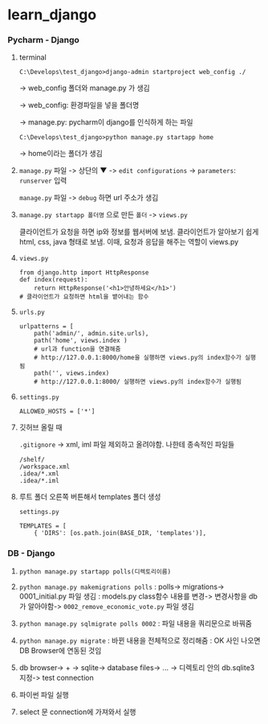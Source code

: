 # learn_django

### Pycharm - Django

1. terminal 

   `C:\Develops\test_django>django-admin startproject web_config ./` 

   -> web_config 폴더와  manage.py 가 생김

   -> web_config: 환경파일을 넣을 폴더명 

    -> manage.py: pycharm이 django를 인식하게 하는 파일

   

    `
   C:\Develops\test_django>python manage.py startapp home `

   -> home이라는 폴더가 생김

   

2. `manage.py` 파일 -> 상단의 ▼ -> `edit configurations`  -> `parameters`: `runserver` 입력

   `manage.py`  파일 ->  `debug` 하면  url 주소가 생김

   

3. `manage.py startapp 폴더명` 으로 만든 `폴더` ->  `views.py` 

   클라이언트가 요청을 하면 ip와 정보를 웹서버에 보냄. 클라이언트가 알아보기 쉽게 html, css, java 형태로 보냄. 이때, 요청과 응답을 해주는 역할이 views.py

4. `views.py`

   ```
   from django.http import HttpResponse
   def index(request):
       return HttpResponse('<h1>안녕하세요</h1>')
   # 클라이언트가 요청하면 html을 뱉어내는 함수
   ```

5. `urls.py` 

   ```
   urlpatterns = [
       path('admin/', admin.site.urls),
       path('home', views.index )
       # url과 function을 연결해줌
       # http://127.0.0.1:8000/home을 실행하면 views.py의 index함수가 실행됨
       path('', views.index)
       # http://127.0.0.1:8000/ 실행하면 views.py의 index함수가 실행됨
   ```

6. `settings.py` 

   ```
   ALLOWED_HOSTS = ['*']
   ```

7. 깃허브 올릴 때 

   `.gitignore` -> xml, iml 파일 제외하고 올려야함. 나한테 종속적인 파일들

   ```
   /shelf/
   /workspace.xml
   .idea/*.xml
   .idea/*.iml
   ```

8. 루트 폴더 오른쪽 버튼해서 templates 폴더 생성

   `settings.py`

   ```
   TEMPLATES = [
       { 'DIRS': [os.path.join(BASE_DIR, 'templates')],
   ```




### DB - Django

1. `python manage.py startapp polls(디렉토리이름)`

2. `python manage.py makemigrations polls`
   : polls-> migrations-> 0001_initial.py  파일 생김
   : models.py class함수 내용를 변경-> 변경사항을 db가 알아야함-> `0002_remove_economic_vote.py` 파일 생김

3. `python manage.py sqlmigrate polls 0002`
   : 파일 내용을 쿼리문으로 바꿔줌

4. `python manage.py migrate`
   : 바뀐 내용을 전체적으로 정리해줌
   : OK 사인 나오면 DB Browser에 연동된 것임

5. db browser-> + -> sqlite-> database files-> ... -> 디렉토리 안의 db.sqlite3 지정-> test connection

6. 파이썬 파일 실행

7. select 문 connection에 가져와서 실행
   
